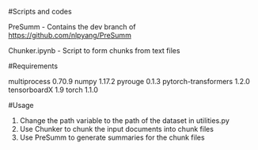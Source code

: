#Scripts and codes

PreSumm - Contains the dev branch of https://github.com/nlpyang/PreSumm

Chunker.ipynb - Script to form chunks from text files

#Requirements

multiprocess 0.70.9
numpy 1.17.2
pyrouge 0.1.3
pytorch-transformers 1.2.0
tensorboardX 1.9
torch 1.1.0

#Usage

1. Change the path variable to the path of the dataset in utilities.py
2. Use Chunker to chunk the input documents into chunk files
3. Use PreSumm to generate summaries for the chunk files
